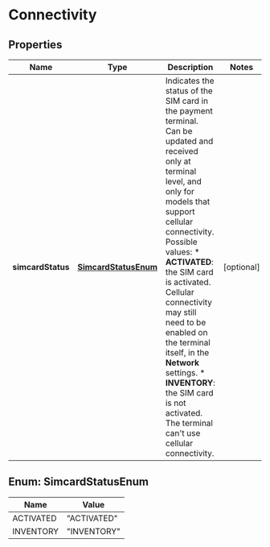 

# Connectivity


## Properties

| Name | Type | Description | Notes |
|------------ | ------------- | ------------- | -------------|
|**simcardStatus** | [**SimcardStatusEnum**](#SimcardStatusEnum) | Indicates the status of the SIM card in the payment terminal. Can be updated and received only at terminal level, and only for models that support cellular connectivity.  Possible values: * **ACTIVATED**: the SIM card is activated. Cellular connectivity may still need to be enabled on the terminal itself, in the **Network** settings. * **INVENTORY**: the SIM card is not activated. The terminal can&#39;t use cellular connectivity. |  [optional] |



## Enum: SimcardStatusEnum

| Name | Value |
|---- | -----|
| ACTIVATED | &quot;ACTIVATED&quot; |
| INVENTORY | &quot;INVENTORY&quot; |



